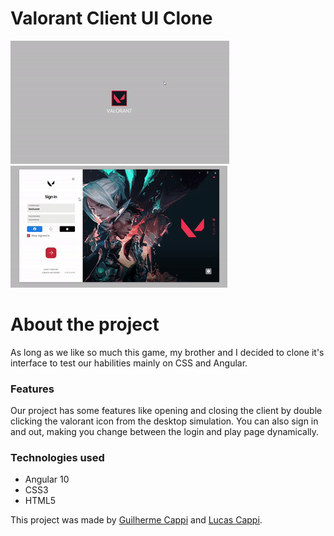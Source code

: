# Valorant Client UI Clone

![client-open](https://github.com/guilhermecappi/Valorant-Client/blob/main/client-open.gif)
![client-login](https://github.com/guilhermecappi/Valorant-Client/blob/main/client-login.gif)

# About the project

As long as we like so much this game, my brother and I decided to clone it's interface to test our habilities mainly on CSS and Angular.

### Features

Our project has some features like opening and closing the client by double clicking the valorant icon from the desktop simulation. You can also sign in and out, making you change between the login and play page dynamically.

### Technologies used

- Angular 10
- CSS3
- HTML5


This project was made by [Guilherme Cappi](https://www.linkedin.com/in/guilherme-cappi-a798331b4/) and [Lucas Cappi](https://www.linkedin.com/in/lucas-cappi-2707891b4/).

